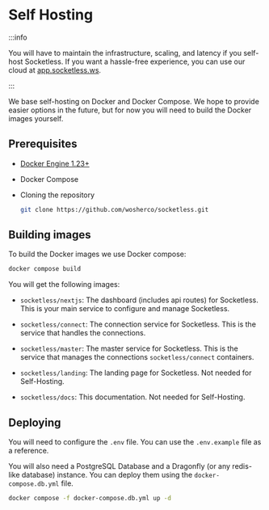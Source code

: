 # Self Hosting

:::info

You will have to maintain the infrastructure, scaling, and latency if you self-host Socketless. If you want a hassle-free experience, you can use our cloud at [app.socketless.ws](https://app.socketless.ws).

:::

We base self-hosting on Docker and Docker Compose. We hope to provide easier options in the future, but for now you will need to build the Docker images yourself.

## Prerequisites

- [Docker Engine 1.23+](https://docs.docker.com/engine/install/)

- Docker Compose

- Cloning the repository

  ```bash
  git clone https://github.com/wosherco/socketless.git
  ```

## Building images

To build the Docker images we use Docker compose:

```bash
docker compose build
```

You will get the following images:

- `socketless/nextjs`: The dashboard (includes api routes) for Socketless. This is your main service to configure and manage Socketless.
- `socketless/connect`: The connection service for Socketless. This is the service that handles the connections.
- `socketless/master`: The master service for Socketless. This is the service that manages the connections `socketless/connect` containers.

- `socketless/landing`: The landing page for Socketless. Not needed for Self-Hosting.
- `socketless/docs`: This documentation. Not needed for Self-Hosting.

## Deploying

You will need to configure the `.env` file. You can use the `.env.example` file as a reference.

You will also need a PostgreSQL Database and a Dragonfly (or any redis-like database) instance. You can deploy them using the `docker-compose.db.yml` file.

```bash
docker compose -f docker-compose.db.yml up -d
```
